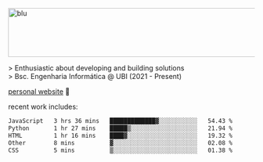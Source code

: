 
<img width="1415" height="100" alt="blu" src="https://github.com/rdsilva01/rdsilva01/assets/101207588/deb060e5-d035-4f09-b511-e3f50605b207">

\> Enthusiastic about developing and building solutions <br>
\> Bsc. Engenharia Informática @ UBI (2021 - Present)

<a href="https://www.rodrigosilva.live/">personal website</a> 🏁

<!-- ![](https://komarev.com/ghpvc/?username=rdsilva01) -->

recent work includes:
<!--START_SECTION:waka-->

```txt
JavaScript   3 hrs 36 mins   █████████████▓░░░░░░░░░░░   54.43 %
Python       1 hr 27 mins    █████▒░░░░░░░░░░░░░░░░░░░   21.94 %
HTML         1 hr 16 mins    ████▓░░░░░░░░░░░░░░░░░░░░   19.32 %
Other        8 mins          ▓░░░░░░░░░░░░░░░░░░░░░░░░   02.08 %
CSS          5 mins          ▒░░░░░░░░░░░░░░░░░░░░░░░░   01.38 %
```

<!--END_SECTION:waka-->

